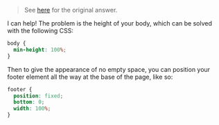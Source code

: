 
> See [here](https://stackoverflow.com/a/72932728/6456163) for the original answer.

I can help! The problem is the height of your body, which can be solved with the following CSS:

```css
body {
  min-height: 100%;
}
```

Then to give the appearance of no empty space, you can position your footer element all the way at the base of the page, like so:

```css
footer {
  position: fixed;
  bottom: 0;
  width: 100%;
}
```
